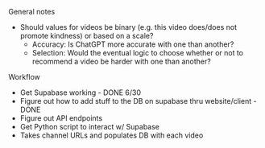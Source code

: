 General notes
- Should values for videos be binary (e.g. this video does/does not promote kindness) or based on a scale? 
    - Accuracy: Is ChatGPT more accurate with one than another?
    - Selection: Would the eventual logic to choose whether or not to recommend a video be harder with one than another?

Workflow
- Get Supabase working - DONE 6/30
- Figure out how to add stuff to the DB on supabase thru website/client - DONE
- Figure out API endpoints
- Get Python script to interact w/ Supabase
- Takes channel URLs and populates DB with each video